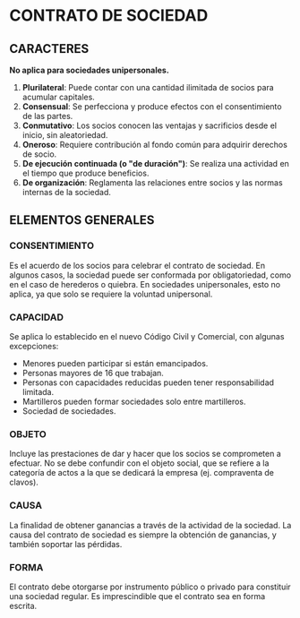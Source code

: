 
# CONTRATO DE SOCIEDAD

## CARACTERES
**No aplica para sociedades unipersonales.**

1. **Plurilateral**: Puede contar con una cantidad ilimitada de socios para acumular capitales.
2. **Consensual**: Se perfecciona y produce efectos con el consentimiento de las partes.
3. **Conmutativo**: Los socios conocen las ventajas y sacrificios desde el inicio, sin aleatoriedad.
4. **Oneroso**: Requiere contribución al fondo común para adquirir derechos de socio.
5. **De ejecución continuada (o "de duración")**: Se realiza una actividad en el tiempo que produce beneficios.
6. **De organización**: Reglamenta las relaciones entre socios y las normas internas de la sociedad.

## ELEMENTOS GENERALES

### CONSENTIMIENTO
Es el acuerdo de los socios para celebrar el contrato de sociedad. En algunos casos, la sociedad puede ser conformada por obligatoriedad, como en el caso de herederos o quiebra. En sociedades unipersonales, esto no aplica, ya que solo se requiere la voluntad unipersonal.

### CAPACIDAD
Se aplica lo establecido en el nuevo Código Civil y Comercial, con algunas excepciones:
- Menores pueden participar si están emancipados.
- Personas mayores de 16 que trabajan.
- Personas con capacidades reducidas pueden tener responsabilidad limitada.
- Martilleros pueden formar sociedades solo entre martilleros.
- Sociedad de sociedades.

### OBJETO
Incluye las prestaciones de dar y hacer que los socios se comprometen a efectuar. No se debe confundir con el objeto social, que se refiere a la categoría de actos a la que se dedicará la empresa (ej. compraventa de clavos).

### CAUSA
La finalidad de obtener ganancias a través de la actividad de la sociedad. La causa del contrato de sociedad es siempre la obtención de ganancias, y también soportar las pérdidas.

### FORMA
El contrato debe otorgarse por instrumento público o privado para constituir una sociedad regular. Es imprescindible que el contrato sea en forma escrita.
